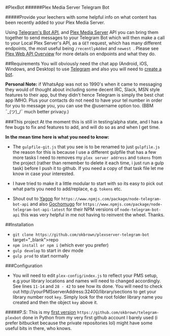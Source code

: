 #PlexBot
######Plex Media Server Telegram Bot

#####Provide your leechers with some helpful info on what content has been recently added to your Plex Media Server.

Using <a href="https://core.telegram.org/bots/api" target="_blank">Telegram's Bot API</a>, and <a href="https://www.plex.tv/" target="_blank">Plex Media Server</a> API you can bring them together to send messages to your Telegram Bot which will then make a call to your Local Plex Server's API, as a `GET` request, which has many different endpoints, the most useful being `/recentlyAdded` and `newest `. Please see <a href="https://github.com/Arcanemagus/plex-api/wiki/Plex-Web-API-Overview" target="_blank">Plex Web API Overview</a> for more details on endpoints and what they do.

##Requirements
You will obviously need the chat app (Android, iOS, Windows, and Desktop) to use <a href="https://telegram.org/" target="_blank">Telegram</a> and also you will need to <a href="https://core.telegram.org/bots#3-how-do-i-create-a-bot" target="_blank">create a bot</a>.

**Personal Note:** if WhatsApp was not so 1990's when it came to messaging they would of thought about including some decent IRC, Slack, MSN style features to their app, but they didn't hence Telegram is simply the best chat app IMHO. Plus your contacts do not need to have your tel number in order for you to message you, you can use the @username option too. (BBM ¯\_(ツ)_/¯ much better privacy.)
 
 ###This project
 At the moment this is still in testing/alpha state, and I has a few bugs to fix and features to add, and will do so as and when I get time.
 
 **In the mean time here is what you need to know:**
 
 * The `gulpfile-git.js` that you see is to be renamed to just `gulpfile.js` the reason for this is because I use a different gulpfile that has a few more tasks I need to removes my `plex server address` and `tokens` from the project (rather than remember to delete it each time, i just run a gulp task) before I push it to github. If you need a copy of that task file let me know in case your interested.
 
 * I have tried to make it a little modular to start with so its easy to pick out what parts you need to add/replace, e.g. `tokens` etc.
 
 * Shout out to <a href="github.com/yagop/node-telegram-bot-api" target="_blank">Yagop</a> for `https://www.npmjs.com/package/node-telegram-bot-api` and also <a href="github.com/yagop/node-telegram-bot-api" target="_blank">Gochomugo</a> for  `https://www.npmjs.com/package/node-telegram-bot-api-latest` for their NPM versions of `node-telegram-bot-api` this was very helpful in me not having to reinvent the wheel. Thanks.
 
 ##Installation
 * `git clone https://github.com/okbrown/plexserver-telegram-bot` target="_blank">repo</a>
 * `npm install or npm i` (which ever you prefer)
 * `gulp develop` to start in dev mode
 * `gulp prod` to start normally
 
 ###Configuration
 * You will need to edit `plex-config/index.js` to reflect your PMS setup, e.g.your library locations and names will need to changed accordingly. See lines `11-14` and `28 - 42` to see how its done. You will need to check out http://yourPMSserverAddress:32400/library/sections to get your library number root `key`. Simply look for the root folder library name you created and then the object `key` above it.
 
 
 #####P.S:
 This is my <a href="https://github.com/okbrown/telegram-plexbot" target="_blank">first version</a> `https://github.com/okbrown/telegram-plexbot` done in Python from my very first github account I barely used (i prefer bitbucket because the private repositories lol) might have some useful bits in there, who knows.